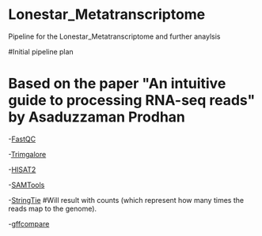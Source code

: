 # Lonestar_Metatranscriptome
Pipeline for the Lonestar_Metatranscriptome and further anaylsis

#Initial pipeline plan
# Based on the paper "An intuitive guide to processing RNA-seq reads" by Asaduzzaman Prodhan
-[FastQC](https://www.bioinformatics.babraham.ac.uk/projects/fastqc/) 

-[Trimgalore](https://github.com/FelixKrueger/TrimGalore)

-[HISAT2](https://daehwankimlab.github.io/hisat2/)

-[SAMTools](https://www.htslib.org/)

-[StringTie](https://github.com/gpertea/stringtie)
#Will result with counts (which represent how many times the reads map to the genome).

-[gffcompare](https://ccb.jhu.edu/software/stringtie/gffcompare.shtml)
